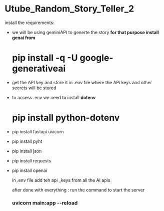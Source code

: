 # Utube_Random_Story_Teller_2


install the requirements: 
- we will be using geminiAPI to generte the story
  **for that purpose install genai from**
  # pip install -q -U google-generativeai
- get the API key and store it in .env file where the APi keys and other secrets will be stored
- to access .env we need to install **dotenv**
   # pip install python-dotenv
- pip install fastapi uvicorn
- pip install pyht
- pip install json
- pip install requests
- pip install openai


  in .env file add teh api _keys from all the AI apis


  after done with everything :
  run the command to start the server
  ### uvicorn main:app --reload

  
  
